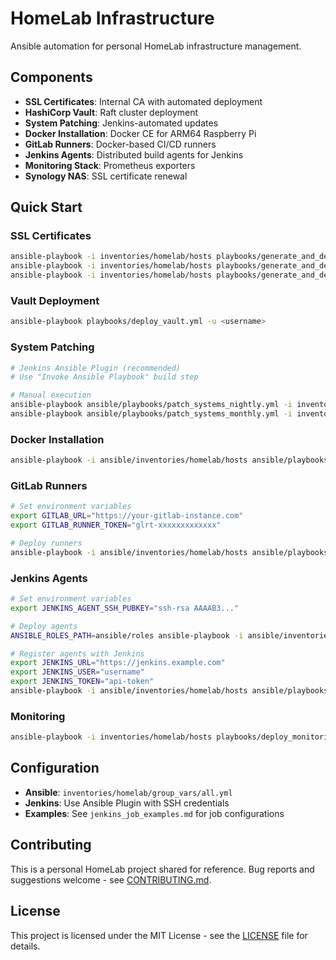# HomeLab Infrastructure

Ansible automation for personal HomeLab infrastructure management.

## Components

- **SSL Certificates**: Internal CA with automated deployment
- **HashiCorp Vault**: Raft cluster deployment
- **System Patching**: Jenkins-automated updates
- **Docker Installation**: Docker CE for ARM64 Raspberry Pi
- **GitLab Runners**: Docker-based CI/CD runners
- **Jenkins Agents**: Distributed build agents for Jenkins
- **Monitoring Stack**: Prometheus exporters
- **Synology NAS**: SSL certificate renewal

## Quick Start

### SSL Certificates
```bash
ansible-playbook -i inventories/homelab/hosts playbooks/generate_and_deploy_certs.yml --tags generate
ansible-playbook -i inventories/homelab/hosts playbooks/generate_and_deploy_certs.yml --tags sign
ansible-playbook -i inventories/homelab/hosts playbooks/generate_and_deploy_certs.yml --tags distribute
```

### Vault Deployment
```bash
ansible-playbook playbooks/deploy_vault.yml -u <username>
```

### System Patching
```bash
# Jenkins Ansible Plugin (recommended)
# Use "Invoke Ansible Playbook" build step

# Manual execution
ansible-playbook ansible/playbooks/patch_systems_nightly.yml -i inventories/homelab/hosts
ansible-playbook ansible/playbooks/patch_systems_monthly.yml -i inventories/homelab/hosts
```

### Docker Installation
```bash
ansible-playbook -i ansible/inventories/homelab/hosts ansible/playbooks/install_docker.yml
```

### GitLab Runners
```bash
# Set environment variables
export GITLAB_URL="https://your-gitlab-instance.com"
export GITLAB_RUNNER_TOKEN="glrt-xxxxxxxxxxxxx"

# Deploy runners
ansible-playbook -i ansible/inventories/homelab/hosts ansible/playbooks/deploy_gitlab_runner.yml
```

### Jenkins Agents
```bash
# Set environment variables
export JENKINS_AGENT_SSH_PUBKEY="ssh-rsa AAAAB3..."

# Deploy agents
ANSIBLE_ROLES_PATH=ansible/roles ansible-playbook -i ansible/inventories/homelab/hosts ansible/playbooks/deploy_jenkins_ssh_agent.yml

# Register agents with Jenkins
export JENKINS_URL="https://jenkins.example.com"
export JENKINS_USER="username"
export JENKINS_TOKEN="api-token"
ansible-playbook -i ansible/inventories/homelab/hosts ansible/playbooks/register_jenkins_ssh_nodes.yml
```

### Monitoring
```bash
ansible-playbook -i inventories/homelab/hosts playbooks/deploy_monitoring.yml
```

## Configuration

- **Ansible**: `inventories/homelab/group_vars/all.yml`
- **Jenkins**: Use Ansible Plugin with SSH credentials
- **Examples**: See `jenkins_job_examples.md` for job configurations

## Contributing

This is a personal HomeLab project shared for reference. Bug reports and suggestions welcome - see [CONTRIBUTING.md](CONTRIBUTING.md).

## License

This project is licensed under the MIT License - see the [LICENSE](LICENSE) file for details.